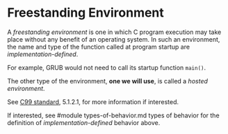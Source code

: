 # Freestanding Environment

A *freestanding environment* is one in which C program execution may take place
without any benefit of an operating system.  In such an environment, the name
and type of the function called at program startup are *implementation-defined*.

For example, GRUB would not need to call its startup function `main()`.

The other type of the environment, **one we will use**, is called a *hosted
environment*.

See [C99 standard](/modules/c99-standard.md), 5.1.2.1, for more information if
interested.

If interested, see 
#module types-of-behavior.md types of behavior
for the definition of *implementation-defined* behavior above.
